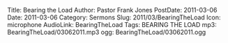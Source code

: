 Title: Bearing the Load
Author: Pastor Frank Jones
PostDate: 2011-03-06
Date: 2011-03-06
Category: Sermons
Slug: 2011/03/BearingTheLoad
Icon: microphone
AudioLink: BearingTheLoad
Tags: BEARING THE LOAD
mp3: BearingTheLoad/03062011.mp3
ogg: BearingTheLoad/03062011.ogg
